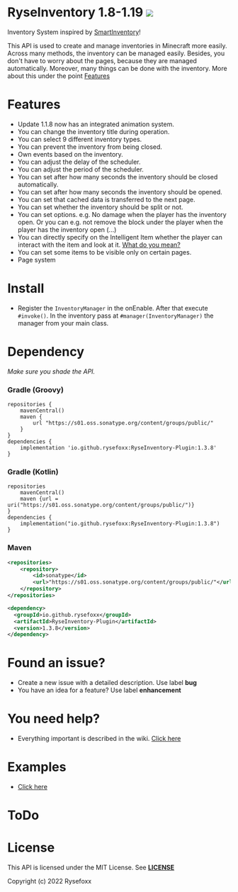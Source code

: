 # RyseInventory 1.8-1.19 ![](https://i.imgur.com/BS3gwxL.png)

Inventory System inspired by [SmartInventory](https://github.com/MinusKube/SmartInvs)!

This API is used to create and manage inventories in Minecraft more easily. Across many methods, the inventory can be managed easily. Besides, you don't have to worry about the pages, because they are managed automatically. Moreover, many things can be done with the inventory. More about this under the point [Features](https://github.com/Rysefoxx/RyseInventory#features)

# Features
 - Update 1.1.8 now has an integrated animation system.
 - You can change the inventory title during operation.
 - You can select 9 different inventory types.
 - You can prevent the inventory from being closed.
 - Own events based on the inventory.
 - You can adjust the delay of the scheduler.
 - You can adjust the period of the scheduler.
 - You can set after how many seconds the inventory should be closed automatically.
 - You can set after how many seconds the inventory should be opened.
 - You can set that cached data is transferred to the next page.
 - You can set whether the inventory should be split or not.
 - You can set options. e.g. No damage when the player has the inventory open. Or you can e.g. not remove the block under the player when the player has the inventory open (...)
 - You can directly specify on the Intelligent Item whether the player can interact with the item and look at it. [What do you mean?](https://github.com/Rysefoxx/RyseInventory/wiki/IntelligentItem)
 - You can set some items to be visible only on certain pages.
 - Page system

# Install

 - Register the `InventoryManager` in the onEnable. After that execute `#invoke()`. In the inventory pass at `#manager(InventoryManager)` the manager from your main class.

# Dependency
_Make sure you shade the API._

### Gradle (Groovy) 
```
repositories {
    mavenCentral()
    maven {
        url "https://s01.oss.sonatype.org/content/groups/public/"
    }
}
dependencies {
    implementation 'io.github.rysefoxx:RyseInventory-Plugin:1.3.8'
}
```
### Gradle (Kotlin) 
```
repositories 
    mavenCentral()
    maven {url = uri("https://s01.oss.sonatype.org/content/groups/public/")}
}
dependencies {
    implementation("io.github.rysefoxx:RyseInventory-Plugin:1.3.8")
}
```

### Maven
```xml
<repositories>
    <repository>
        <id>sonatype</id>
        <url>"https://s01.oss.sonatype.org/content/groups/public/"</url>
    </repository>
</repositories>

<dependency>
  <groupId>io.github.rysefoxx</groupId>
  <artifactId>RyseInventory-Plugin</artifactId>
  <version>1.3.8</version>
</dependency>
```

# Found an issue?
 - Create a new issue with a detailed description. Use label **bug**
 - You have an idea for a feature? Use label **enhancement**

# You need help?
* Everything important is described in the wiki. [Click here](https://github.com/Rysefoxx/RyseInventory/wiki)

# Examples
* [Click here](https://github.com/Rysefoxx/RyseInventory/tree/master/examples)

# ToDo

# License
This API is licensed under the MIT License.
See [**LICENSE**](https://github.com/Rysefoxx/RyseInventory/blob/master/LICENSE)

Copyright (c) 2022 Rysefoxx
